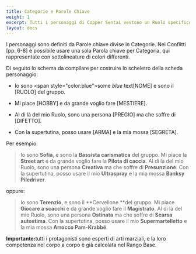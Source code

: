 ```yaml
---
title: Categorie e Parole Chiave
weight: 1
excerpt: Tutti i personaggi di Copper Sentai vestono un Ruolo specifico nella fiction
layout: docs
---
```

I personaggi sono definiti da Parole chiave divise in Categorie. Nei Conflitti \[pp. 6-8] è possibile usare una sola Parola chiave per Categoria, qui rappresentate con sottolineature di colori differenti.

Di seguito lo schema da compilare per costruire lo scheletro della scheda personaggio:

*   Io sono \<span style="color:blue">some *blue* text</span>[NOME] e sono il \[RUOLO] del gruppo.

*   Mi piace \[HOBBY] e da grande voglio fare \[MESTIERE].

*   Al di là del mio Ruolo, sono una persona \[PREGIO] ma che soffre di \[DIFETTO].

*   Con la supertutina, posso usare \[ARMA] e la mia mossa \[SEGRETA].

Per esempio:

> Io sono **Sofia**, e sono la **Bassista carismatica** del gruppo.
> Mi piace la **Street art** e da grande voglio fare la **Pilota di caccia**.
> Al di là del mio Ruolo, sono una persona **Creativa** ma che soffre di **Presunzione**.
> Con la supertutina, posso usare il mio **Ultraspray** e la mia mossa **Banksy Piledriver**.

oppure:

> Io sono **Terenzio**, e sono il **Cervellone **del gruppo.
> Mi piace **Giocare a scacchi** e da grande voglio fare il **Magistrato**.
> Al di là del mio Ruolo, sono una persona **Ostinata** ma che soffre di **Scarsa autostima**.
> Con la supertutina, posso usare il mio **Supermartelletto** e la mia mossa **Arrocco Pam-Krabbé**.

<div class="important"><strong>Importante:</strong>tutti i protagonisti sono esperti di arti marziali, e la loro competenza nel corpo a corpo è già calcolata nel Rango Base.</div>
